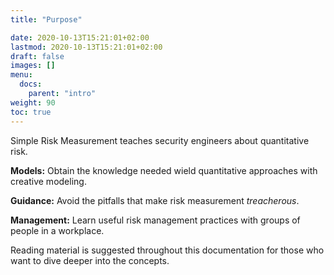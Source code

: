 ```yaml
---
title: "Purpose"

date: 2020-10-13T15:21:01+02:00
lastmod: 2020-10-13T15:21:01+02:00
draft: false
images: []
menu:
  docs:
    parent: "intro"
weight: 90
toc: true
---
```

Simple Risk Measurement teaches security engineers about quantitative risk. 

**Models:** Obtain the knowledge needed wield quantitative approaches with creative modeling.

**Guidance:** Avoid the pitfalls that make risk measurement _treacherous_. 

**Management:** Learn useful risk management practices with groups of people in a workplace.

Reading material is suggested throughout this documentation for those who want to dive deeper into the concepts.